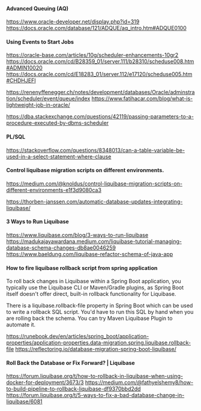 #### Advanced Queuing (AQ)
https://www.oracle-developer.net/display.php?id=319
https://docs.oracle.com/database/121/ADQUE/aq_intro.htm#ADQUE0100

#### Using Events to Start Jobs
https://oracle-base.com/articles/10g/scheduler-enhancements-10gr2
https://docs.oracle.com/cd/B28359_01/server.111/b28310/scheduse008.htm#ADMIN10020
https://docs.oracle.com/cd/E18283_01/server.112/e17120/scheduse005.htm#CHDHJEFI

https://renenyffenegger.ch/notes/development/databases/Oracle/adminstration/scheduler/event/queue/index
https://www.fatihacar.com/blog/what-is-lightweight-job-in-oracle/

https://dba.stackexchange.com/questions/42119/passing-parameters-to-a-procedure-executed-by-dbms-scheduler

#### PL/SQL
https://stackoverflow.com/questions/8348013/can-a-table-variable-be-used-in-a-select-statement-where-clause

#### Control liquibase migration scripts on different environments.
https://medium.com/@knoldus/control-liquibase-migration-scripts-on-different-environments-e1f3d9080ca3

https://thorben-janssen.com/automatic-database-updates-integrating-liquibase/

#### 3 Ways to Run Liquibase
https://www.liquibase.com/blog/3-ways-to-run-liquibase
https://madukajayawardana.medium.com/liquibase-tutorial-managing-database-schema-changes-db8ae0046259
https://www.baeldung.com/liquibase-refactor-schema-of-java-app

#### How to fire liquibase rollback script from spring application
To roll back changes in Liquibase within a Spring Boot application, 
you typically use the Liquibase CLI or Maven/Gradle plugins, 
as Spring Boot itself doesn't offer direct, built-in rollback functionality for Liquibase.

There is a liquibase.rollback-file property in Spring Boot 
which can be used to write a rollback SQL script. 
You'd have to run this SQL by hand when you are rolling back the schema. 
You can try Maven Liquibase Plugin to automate it.

https://runebook.dev/en/articles/spring_boot/application-properties/application-properties.data-migration.spring.liquibase.rollback-file
https://reflectoring.io/database-migration-spring-boot-liquibase/

#### Roll Back the Database or Fix Forward? | Liquibase
https://forum.liquibase.org/t/how-to-rollback-in-liquibase-when-using-docker-for-deployment/3673/3
https://medium.com/@fathyelshemy8/how-to-build-pipeline-to-rollback-liquibase-df9370bbd2dd
https://forum.liquibase.org/t/5-ways-to-fix-a-bad-database-change-in-liquibase/6081

